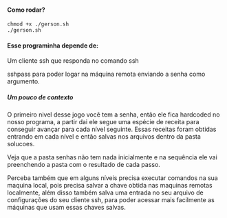 #### Como rodar?

```
chmod +x ./gerson.sh
./gerson.sh
```

#### Esse programinha depende de:

Um cliente ssh que responda no comando ssh

sshpass para poder logar na máquina remota enviando a senha como argumento.

##### Um pouco de contexto

O primeiro nivel desse jogo você tem a senha, então ele fica hardcoded no nosso programa, a partir dai ele segue uma espécie de receita para conseguir avançar para cada nível seguinte. Essas receitas foram obtidas entrando em cada nível e então salvas nos arquivos dentro da pasta solucoes.

Veja que a pasta senhas não tem nada inicialmente e na sequência ele vai preenchendo a pasta com o resultado de cada passo.

Perceba também que em alguns níveis precisa executar comandos na sua maquina local, pois precisa salvar a chave obtida nas maquinas remotas localmente, além disso também salva uma entrada no seu arquivo de configurações do seu cliente ssh, para poder acessar mais facilmente as máquinas que usam essas chaves salvas.
